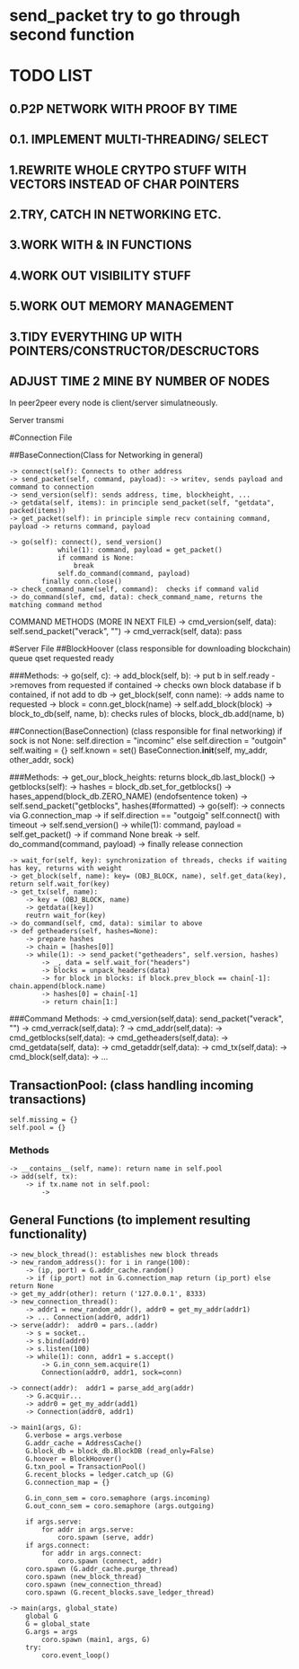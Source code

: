 # send_packet try to go through second function







#  TODO LIST

## 0.P2P NETWORK WITH PROOF BY TIME
## 0.1. IMPLEMENT MULTI-THREADING/ SELECT
## 1.REWRITE WHOLE CRYTPO STUFF WITH VECTORS INSTEAD OF CHAR POINTERS
## 2.TRY, CATCH IN NETWORKING ETC.
## 3.WORK WITH & IN FUNCTIONS
## 4.WORK OUT VISIBILITY STUFF
## 5.WORK OUT MEMORY MANAGEMENT
## 3.TIDY EVERYTHING UP WITH POINTERS/CONSTRUCTOR/DESCRUCTORS
## ADJUST TIME 2 MINE BY NUMBER OF NODES




In peer2peer every node is client/server simulatneously.



Server transmi


#Connection File

##BaseConnection(Class for Networking in general)

    -> connect(self): Connects to other address 
    -> send_packet(self, command, payload): -> writev, sends payload and command to connection
    -> send_version(self): sends address, time, blockheight, ...
    -> getdata(self, items): in principle send_packet(self, "getdata", packed(items))
    -> get_packet(self): in principle simple recv containing command, payload -> returns command, payload
    
    -> go(self): connect(), send_version()
                while(1): command, payload = get_packet()
                if command is None:
                    break
                self.do_command(command, payload)
            finally conn.close()
    -> check_command_name(self, command):  checks if command valid
    -> do_command(slef, cmd, data): check_command_name, returns the matching command method
COMMAND METHODS    (MORE IN NEXT FILE)
    -> cmd_version(self, data):  self.send_packet("verack", "")
    -> cmd_verrack(self, data): pass

#Server File
##BlockHoover (class responsible for downloading blockchain)
    queue
    qset
    requested
    ready
    
###Methods:
    -> go(self, c):
    -> add_block(self, b): 
        -> put b in self.ready
        ->removes from requested if contained
        -> checks own block database if b contained, if not add to db
    -> get_block(self, conn name):
        -> adds name to requested
        -> block = conn.get_block(name)
        -> self.add_block(block)
    -> block_to_db(self, name, b): checks rules of blocks, block_db.add(name, b)


##Connection(BaseConnection) (class responsible for final networking)
    if sock is not None: self.direction = "incominc" else self.direction = "outgoin"
    self.waiting = {}
    self.known = set()
    BaseConnection.__init__(self, my_addr, other_addr, sock)
    
###Methods:
    -> get_our_block_heights: returns block_db.last_block()
    -> getblocks(self): 
        -> hashes = block_db.set_for_getblocks()
        -> hases_append(block_db.ZERO_NAME) (endofsentence token)
        -> self.send_packet("getblocks", hashes(#formatted)
    -> go(self):
        -> connects via G.connection_map
        -> if self.direction == "outgoig" self.connect() with timeout
        -> self.send_version()
        -> while(1): command, payload = self.get_packet()
                -> if command None break
                -> self. do_command(command, payload)
        -> finally release connection
        
    -> wait_for(self, key): synchronization of threads, checks if waiting has key, returns with weight
    -> get_block(self, name): key= (OBJ_BLOCK, name), self.get_data(key), return self.wait_for(key)
    -> get_tx(self, name): 
        -> key = (OBJ_BLOCK, name)
        -> getdata([key])
        reutrn wait_for(key)
    -> do_command(self, cmd, data): similar to above
    -> def getheaders(self, hashes=None):
        -> prepare hashes
        -> chain = [hashes[0]]
        -> while(1): -> send_packet("getheaders", self.version, hashes)
            -> _, data = self.wait_for("headers")
            -> blocks = unpack_headers(data)
            -> for block in blocks: if block.prev_block == chain[-1]: chain.append(block.name)
            -> hashes[0] = chain[-1]
            -> return chain[1:]
        
###Command Methods:
    -> cmd_version(self,data): send_packet("verack", "")
    -> cmd_verrack(self,data): ?
    -> cmd_addr(self,data): 
    -> cmd_getblocks(self,data):
    -> cmd_getheaders(self,data):
    -> cmd_getdata(self, data):
    -> cmd_getaddr(self,data):
    -> cmd_tx(self,data):
    -> cmd_block(self,data):
    -> ...
    
## TransactionPool: (class handling incoming transactions)
    self.missing = {}
    self.pool = {}
    
### Methods
    -> __contains__(self, name): return name in self.pool
    -> add(self, tx):
        -> if tx.name not in self.pool:
            -> 

## General Functions (to implement resulting functionality)
    -> new_block_thread(): establishes new block threads
    -> new_random_address(): for i in range(100):
        -> (ip, port) = G.addr_cache.random()
        -> if (ip_port) not in G.connection_map return (ip_port) else return None
    -> get_my_addr(other): return ('127.0.0.1', 8333)
    -> new_connection_thread(): 
        -> addr1 = new_random_addr(), addr0 = get_my_addr(addr1)
        -> ... Connection(addr0, addr1)
    -> serve(addr):  addr0 = pars..(addr)
        -> s = socket..
        -> s.bind(addr0)
        -> s.listen(100)
        -> while(1): conn, addr1 = s.accept()
            -> G.in_conn_sem.acquire(1)
            Connection(addr0, addr1, sock=conn)
        
    -> connect(addr):  addr1 = parse_add_arg(addr)
        -> G.acquir...
        -> addr0 = get_my_addr(add1)
        -> Connection(addr0, addr1)
        
    -> main1(args, G):
        G.verbose = args.verbose
        G.addr_cache = AddressCache()
        G.block_db = block_db.BlockDB (read_only=False)
        G.hoover = BlockHoover()
        G.txn_pool = TransactionPool()
        G.recent_blocks = ledger.catch_up (G)
        G.connection_map = {}
        
        G.in_conn_sem = coro.semaphore (args.incoming)
        G.out_conn_sem = coro.semaphore (args.outgoing)
        
        if args.serve:
            for addr in args.serve:
                coro.spawn (serve, addr)
        if args.connect:
            for addr in args.connect:
                coro.spawn (connect, addr)
        coro.spawn (G.addr_cache.purge_thread)
        coro.spawn (new_block_thread)
        coro.spawn (new_connection_thread)
        coro.spawn (G.recent_blocks.save_ledger_thread)
    
    -> main(args, global_state)
        global G
        G = global_state
        G.args = args
            coro.spawn (main1, args, G)
        try:
            coro.event_loop()
